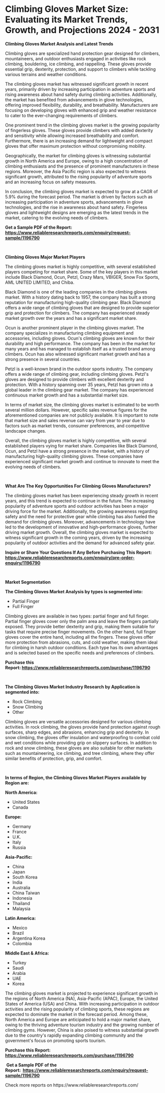 <p><h1>Climbing Gloves Market Size: Evaluating its Market Trends, Growth, and Projections 2024 - 2031</h1></p><p><strong>Climbing Gloves Market Analysis and Latest Trends</strong></p>
<p><p>Climbing gloves are specialized hand protection gear designed for climbers, mountaineers, and outdoor enthusiasts engaged in activities like rock climbing, bouldering, ice climbing, and rappelling. These gloves provide essential grip, dexterity, protection, and support to climbers while tackling various terrains and weather conditions.</p><p>The climbing gloves market has witnessed significant growth in recent years, primarily driven by increasing participation in adventure sports and rising awareness about hand safety during climbing activities. Additionally, the market has benefited from advancements in glove technologies, offering improved flexibility, durability, and breathability. Manufacturers are focusing on developing gloves with enhanced grip and weather resistance to cater to the ever-changing requirements of climbers.</p><p>One prominent trend in the climbing gloves market is the growing popularity of fingerless gloves. These gloves provide climbers with added dexterity and sensitivity while allowing increased breathability and comfort. Furthermore, there is an increasing demand for lightweight and compact gloves that offer maximum protection without compromising mobility.</p><p>Geographically, the market for climbing gloves is witnessing substantial growth in North America and Europe, owing to a high concentration of climbing enthusiasts and the presence of prominent manufacturers in these regions. Moreover, the Asia Pacific region is also expected to witness significant growth, attributed to the rising popularity of adventure sports and an increasing focus on safety measures.</p><p>In conclusion, the climbing gloves market is expected to grow at a CAGR of 5.9% during the forecast period. The market is driven by factors such as increasing participation in adventure sports, advancements in glove technologies, and the rise in awareness about hand safety. Fingerless gloves and lightweight designs are emerging as the latest trends in the market, catering to the evolving needs of climbers.</p></p>
<p><strong>Get a Sample PDF of the Report:&nbsp; <a href="https://www.reliableresearchreports.com/enquiry/request-sample/1196790">https://www.reliableresearchreports.com/enquiry/request-sample/1196790</a></strong></p>
<p>&nbsp;</p>
<p><strong>Climbing Gloves Major Market Players</strong></p>
<p><p>The climbing gloves market is highly competitive, with several established players competing for market share. Some of the key players in this market include Black Diamond, Ocun, Petzl, Crazy Mars, VBIGER, Snow Fox Sports, AML UNITED LIMITED, and Chiba.</p><p>Black Diamond is one of the leading companies in the climbing gloves market. With a history dating back to 1957, the company has built a strong reputation for manufacturing high-quality climbing gear. Black Diamond offers a wide range of climbing gloves that are designed to provide superior grip and protection for climbers. The company has experienced steady market growth over the years and has a significant market share.</p><p>Ocun is another prominent player in the climbing gloves market. The company specializes in manufacturing climbing equipment and accessories, including gloves. Ocun's climbing gloves are known for their durability and high performance. The company has been in the market for many years and has managed to establish itself as a trusted brand among climbers. Ocun has also witnessed significant market growth and has a strong presence in several countries.</p><p>Petzl is a well-known brand in the outdoor sports industry. The company offers a wide range of climbing gear, including climbing gloves. Petzl's gloves are designed to provide climbers with excellent dexterity and protection. With a history spanning over 35 years, Petzl has grown into a global leader in the climbing gear market. The company has experienced continuous market growth and has a substantial market size.</p><p>In terms of market size, the climbing gloves market is estimated to be worth several million dollars. However, specific sales revenue figures for the aforementioned companies are not publicly available. It is important to note that market size and sales revenue can vary from year to year due to factors such as market trends, consumer preferences, and competitive landscape changes.</p><p>Overall, the climbing gloves market is highly competitive, with several established players vying for market share. Companies like Black Diamond, Ocun, and Petzl have a strong presence in the market, with a history of manufacturing high-quality climbing gloves. These companies have experienced significant market growth and continue to innovate to meet the evolving needs of climbers.</p></p>
<p>&nbsp;</p>
<p><strong>What Are The Key Opportunities For Climbing Gloves Manufacturers?</strong></p>
<p><p>The climbing gloves market has been experiencing steady growth in recent years, and this trend is expected to continue in the future. The increasing popularity of adventure sports and outdoor activities has been a major driving force for the market. Additionally, the growing awareness regarding safety and the need for protective gear while climbing has also fueled the demand for climbing gloves. Moreover, advancements in technology have led to the development of innovative and high-performance gloves, further driving market growth. Overall, the climbing gloves market is expected to witness significant growth in the coming years, driven by the increasing popularity of outdoor activities and the demand for advanced safety gear.</p></p>
<p><strong>Inquire or Share Your Questions If Any Before Purchasing This Report: <a href="https://www.reliableresearchreports.com/enquiry/pre-order-enquiry/1196790">https://www.reliableresearchreports.com/enquiry/pre-order-enquiry/1196790</a></strong></p>
<p>&nbsp;</p>
<p><strong>Market Segmentation</strong></p>
<p><strong>The Climbing Gloves Market Analysis by types is segmented into:</strong></p>
<p><ul><li>Partial Finger</li><li>Full Finger</li></ul></p>
<p><p>Climbing gloves are available in two types: partial finger and full finger. Partial finger gloves cover only the palm area and leave the fingers partially exposed. They provide better dexterity and grip, making them suitable for tasks that require precise finger movements. On the other hand, full finger gloves cover the entire hand, including all the fingers. These gloves offer more protection from abrasions, cuts, and cold weather, making them ideal for climbing in harsh outdoor conditions. Each type has its own advantages and is selected based on the specific needs and preferences of climbers.</p></p>
<p><strong>Purchase this Report:&nbsp;<a href="https://www.reliableresearchreports.com/purchase/1196790">https://www.reliableresearchreports.com/purchase/1196790</a></strong></p>
<p>&nbsp;</p>
<p><strong>The Climbing Gloves Market Industry Research by Application is segmented into:</strong></p>
<p><ul><li>Rock Climbing</li><li>Snow Climbing</li><li>Other</li></ul></p>
<p><p>Climbing gloves are versatile accessories designed for various climbing activities. In rock climbing, the gloves provide hand protection against rough surfaces, sharp edges, and abrasions, enhancing grip and dexterity. In snow climbing, the gloves offer insulation and waterproofing to combat cold and wet conditions while providing grip on slippery surfaces. In addition to rock and snow climbing, these gloves are also suitable for other markets such as mountaineering, ice climbing, and tree climbing, where they offer similar benefits of protection, grip, and comfort.</p></p>
<p>&nbsp;</p>
<p><strong>In terms of Region, the Climbing Gloves Market Players available by Region are:</strong></p>
<p>
    <p> <strong> North America: </strong>
        <ul>
            <li>United States</li>
            <li>Canada</li>
        </ul>
        </p> 
    <p> <strong> Europe: </strong>
        <ul>
            <li>Germany</li>
            <li>France</li>
            <li>U.K.</li>
            <li>Italy</li>
            <li>Russia</li>
        </ul>
        </p> 
    <p> <strong> Asia-Pacific: </strong>
        <ul>
            <li>China</li>
            <li>Japan</li>
            <li>South Korea</li>
            <li>India</li>
            <li>Australia</li>
            <li>China Taiwan</li>
            <li>Indonesia</li>
            <li>Thailand</li>
            <li>Malaysia</li>
        </ul>
        </p> 
    <p> <strong> Latin America: </strong>
        <ul>
            <li>Mexico</li>
            <li>Brazil</li>
            <li>Argentina Korea</li>
            <li>Colombia</li>
        </ul>
        </p> 
    <p> <strong> Middle East & Africa: </strong>
        <ul>
            <li>Turkey</li>
            <li>Saudi</li>
            <li>Arabia</li>
            <li>UAE</li>
            <li>Korea</li>
        </ul>
    </p>
    </p>
<p><p>The climbing gloves market is projected to experience significant growth in the regions of North America (NA), Asia-Pacific (APAC), Europe, the United States of America (USA) and China. With increasing participation in outdoor activities and the rising popularity of climbing sports, these regions are expected to dominate the market in the forecast period. Among these, North America and Europe are anticipated to hold a major market share, owing to the thriving adventure tourism industry and the growing number of climbing gyms. However, China is also poised to witness substantial growth due to the country's rapidly expanding climbing community and the government's focus on promoting sports tourism.</p></p>
<p><strong>Purchase this Report: <a href="https://www.reliableresearchreports.com/purchase/1196790">https://www.reliableresearchreports.com/purchase/1196790</a></strong></p>
<p>&nbsp;<strong>Get a Sample PDF of the Report:&nbsp;&nbsp;<a href="https://www.reliableresearchreports.com/enquiry/request-sample/1196790">https://www.reliableresearchreports.com/enquiry/request-sample/1196790</a></strong></p>
<p><strong></strong></p>
<p>Check more reports on https://www.reliableresearchreports.com/</p>